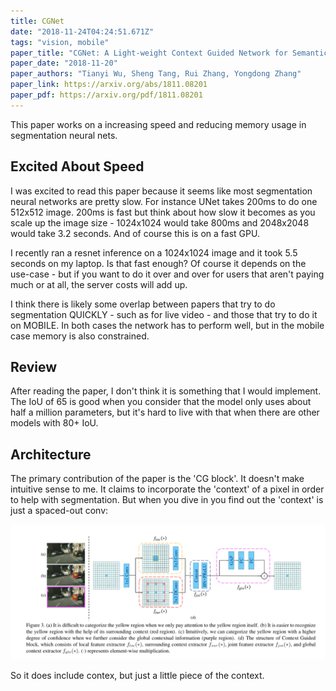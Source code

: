 ```yaml
---
title: CGNet
date: "2018-11-24T04:24:51.671Z"
tags: "vision, mobile"
paper_title: "CGNet: A Light-weight Context Guided Network for Semantic Segmentation"
paper_date: "2018-11-20"
paper_authors: "Tianyi Wu, Sheng Tang, Rui Zhang, Yongdong Zhang"
paper_link: https://arxiv.org/abs/1811.08201
paper_pdf: https://arxiv.org/pdf/1811.08201
---
```


This paper works on a increasing speed and reducing memory usage in segmentation neural nets.


## Excited About Speed

I was excited to read this paper because it seems like most segmentation neural networks are pretty slow. For instance UNet takes 200ms to do one 512x512 image. 200ms is fast but think about how slow it becomes as you scale up the image size - 1024x1024 would take 800ms and 2048x2048 would take 3.2 seconds. And of course this is on a fast GPU.

I recently ran a resnet inference on a 1024x1024 image and it took 5.5 seconds on my laptop. Is that fast enough? Of course it depends on the use-case - but if you want to do it over and over for users that aren't paying much or at all, the server costs will add up.

I think there is likely some overlap between papers that try to do segmentation QUICKLY - such as for live video - and those that try to do it on MOBILE. In both cases the network has to perform well, but in the mobile case memory is also constrained.


## Review

After reading the paper, I don't think it is something that I would implement. The IoU of 65 is good when you consider that the model only uses about half a million parameters, but it's hard to live with that when there are other models with 80+ IoU.



## Architecture 

The primary contribution of the paper is the 'CG block'. It doesn't make intuitive sense to me. It claims to incorporate the 'context' of a pixel in order to help with segmentation. But when you dive in you find out the 'context' is just a spaced-out conv:

![spaced-conv](fig3.png)

So it does include contex, but just a little piece of the context.

